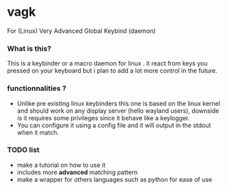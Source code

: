 # vagk
For (Linux) Very Advanced Global Keybind (daemon) 

### What is this?
This is a keybinder or a macro daemon for linux . it react from keys you pressed on your keyboard but i plan to add a lot more control in the future.

### functionnalities ?
- Unlike pre existing linux keybinders this one is based on the linux kernel and should work on any display server (hello wayland users), downside is it requires some privileges since it behave like a keylogger.
- You can configure it using a config file and it will output in the stdout when it match.

### TODO list
- make a tutorial on how to use it
- includes more **advanced** matching pattern
- make a wrapper for others languages such as python for ease of use
